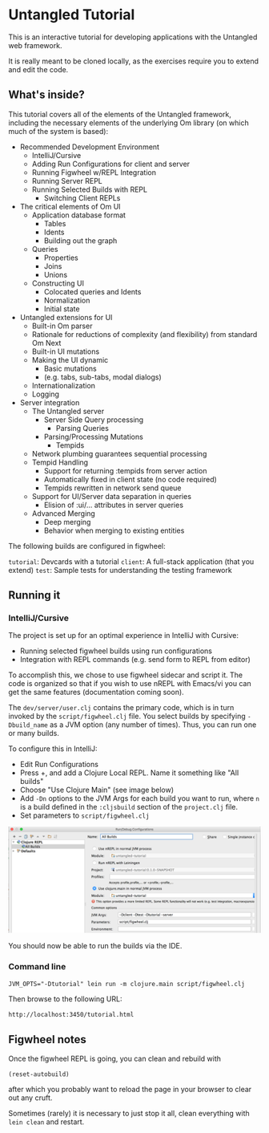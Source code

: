 # Untangled Tutorial 

This is an interactive tutorial for developing applications with 
the Untangled web framework.

It is really meant to be cloned locally, as the 
exercises require you to extend and edit the code.

## What's inside?

This tutorial covers all of the elements of the Untangled 
framework, including the necessary elements of the underlying
Om library (on which much of the system is based):

- Recommended Development Environment
    - IntelliJ/Cursive
    - Adding Run Configurations for client and server
    - Running Figwheel w/REPL Integration
    - Running Server REPL
    - Running Selected Builds with REPL
        - Switching Client REPLs
- The critical elements of Om UI
    - Application database format
        - Tables
        - Idents
        - Building out the graph
    - Queries
        - Properties
        - Joins
        - Unions
    - Constructing UI
        - Colocated queries and Idents
        - Normalization
        - Initial state
- Untangled extensions for UI
    - Built-in Om parser
    - Rationale for reductions of complexity (and flexibility) from standard Om Next
    - Built-in UI mutations
    - Making the UI dynamic
        - Basic mutations
        - (e.g. tabs, sub-tabs, modal dialogs)
    - Internationalization
    - Logging
- Server integration 
    - The Untangled server
        - Server Side Query processing
            - Parsing Queries
        - Parsing/Processing Mutations
            - Tempids
    - Network plumbing guarantees sequential processing
    - Tempid Handling
        - Support for returning :tempids from server action
        - Automatically fixed in client state (no code required)
        - Tempids rewritten in network send queue
    - Support for UI/Server data separation in queries
        - Elision of :ui/... attributes in server queries
    - Advanced Merging
        - Deep merging
        - Behavior when merging to existing entities

The following builds are configured in figwheel:

`tutorial`: Devcards with a tutorial 
`client`: A full-stack application (that you extend)
`test`: Sample tests for understanding the testing framework

## Running it

### IntelliJ/Cursive

The project is set up for an optimal experience in IntelliJ with Cursive:

- Running selected figwheel builds using run configurations
- Integration with REPL commands (e.g. send form to REPL from editor)

To accomplish this, we chose to use figwheel sidecar and script it. The
code is organized so that if you wish to use nREPL with Emacs/vi you
can get the same features (documentation coming soon).

The `dev/server/user.clj` contains the primary code, which is in turn 
invoked by the `script/figwheel.clj` file. You select builds by specifying
`-Dbuild_name` as a JVM option (any number of times). Thus, you can
run one or many builds.

To configure this in IntelliJ:

- Edit Run Configurations
- Press +, and add a Clojure Local REPL. Name it something like "All builds"
- Choose "Use Clojure Main" (see image below)
- Add `-Dn` options to the JVM Args for each build you want to run, where `n` is a build
defined in the `:cljsbuild` section of the `project.clj` file.
- Set parameters to `script/figwheel.clj`

<img src="docs/figwheel-build.png">

You should now be able to run the builds via the IDE.

### Command line

```
JVM_OPTS="-Dtutorial" lein run -m clojure.main script/figwheel.clj
```

Then browse to the following URL:

```
http://localhost:3450/tutorial.html
```

## Figwheel notes

Once the figwheel REPL is going, you can clean and rebuild with 

```
(reset-autobuild)
```

after which you probably want to reload the page in your browser to clear out any cruft.

Sometimes (rarely) it is necessary to just stop it all, clean everything with `lein clean` and
restart.


